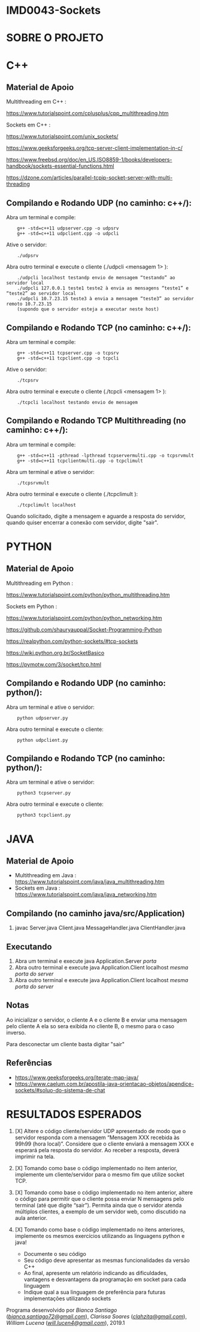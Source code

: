 # IMD0043-Sockets

# SOBRE O PROJETO

# C++

## Material de Apoio

Multithreading em C++ : 

https://www.tutorialspoint.com/cplusplus/cpp_multithreading.htm

Sockets em C++ : 

https://www.tutorialspoint.com/unix_sockets/

https://www.geeksforgeeks.org/tcp-server-client-implementation-in-c/

https://www.freebsd.org/doc/en_US.ISO8859-1/books/developers-handbook/sockets-essential-functions.html

https://dzone.com/articles/parallel-tcpip-socket-server-with-multi-threading

## Compilando e Rodando UDP (no caminho: c++/):
Abra um terminal e compile:

		g++ -std=c++11 udpserver.cpp -o udpsrv
		g++ -std=c++11 udpclient.cpp -o udpcli 
		
Ative o servidor:

		./udpsrv

Abra outro terminal e execute o cliente (./udpcli <servidor> <mensagem 1> <mensagemN>):
		
		./udpcli localhost testandp envio de mensagem “testando” ao servidor local
		./udpcli 127.0.0.1 teste1 teste2 à envia as mensagens “teste1” e “teste2” ao servidor local
		./udpcli 10.7.23.15 teste3 à envia a mensagem “teste3” ao servidor remoto 10.7.23.15
		(supondo que o servidor esteja a executar neste host)

## Compilando e Rodando TCP (no caminho: c++/):
Abra um terminal e compile:

		g++ -std=c++11 tcpserver.cpp -o tcpsrv
		g++ -std=c++11 tcpclient.cpp -o tcpcli 
		
Ative o servidor:

		./tcpsrv

Abra outro terminal e execute o cliente (./tcpcli <servidor> <mensagem 1> <mensagemN>):
		
		./tcpcli localhost testando envio de mensagem

## Compilando e Rodando TCP Multithreading (no caminho: c++/):
Abra um terminal e compile:

		g++ -std=c++11 -pthread -lpthread tcpservermulti.cpp -o tcpsrvmult
		g++ -std=c++11 tcpclientmulti.cpp -o tcpclimult 
		
Abra um terminal e ative o servidor:

		./tcpsrvmult

Abra outro terminal e execute o cliente (./tcpclimult <servidor>):

		./tcpclimult localhost
		
Quando solicitado, digite a mensagem e aguarde a resposta do servidor, quando quiser encerrar a conexão com servidor, digite "sair".


# PYTHON

## Material de Apoio

Multithreading em Python : 

https://www.tutorialspoint.com/python/python_multithreading.htm

Sockets em Python : 

https://www.tutorialspoint.com/python/python_networking.htm

https://github.com/shauryauppal/Socket-Programming-Python

https://realpython.com/python-sockets/#tcp-sockets

https://wiki.python.org.br/SocketBasico

https://pymotw.com/3/socket/tcp.html


## Compilando e Rodando UDP (no caminho: python/):

Abra um terminal e ative o servidor:

		python udpserver.py

Abra outro terminal e execute o cliente:

		python udpclient.py

## Compilando e Rodando TCP (no caminho: python/):

Abra um terminal e ative o servidor:

		python3 tcpserver.py

Abra outro terminal e execute o cliente:

		python3 tcpclient.py


# JAVA

## Material de Apoio

* Multithreading em Java : https://www.tutorialspoint.com/java/java_multithreading.htm
* Sockets em Java : https://www.tutorialspoint.com/java/java_networking.htm

## Compilando (no caminho java/src/Application)

1. javac Server.java Client.java MessageHandler.java ClientHandler.java

## Executando

1. Abra um terminal e execute java Application.Server *porta*
2. Abra outro terminal e execute java Application.Client localhost *mesma porta do server*
3. Abra outro terminal e execute java Application.Client localhost *mesma porta do server*

## Notas

Ao inicializar o servidor, o cliente A e o cliente B e enviar uma mensagem pelo cliente A ela so sera exibida no cliente B,
o mesmo para o caso inverso.

Para desconectar um cliente basta digitar "sair"

## Referências

* https://www.geeksforgeeks.org/iterate-map-java/
* https://www.caelum.com.br/apostila-java-orientacao-objetos/apendice-sockets/#soluo-do-sistema-de-chat

# RESULTADOS ESPERADOS

1. [X] Altere o código cliente/servidor UDP apresentado de modo que o servidor responda com
a mensagem “Mensagem XXX recebida às 99h99 (hora local)”. Considere que o cliente enviará a
mensagem XXX e esperará pela resposta do servidor. Ao receber a resposta, deverá imprimir na
tela.

2. [X] Tomando como base o código implementado no item anterior, implemente um
cliente/servidor para o mesmo fim que utilize socket TCP.

3. [X] Tomando como base o código implementado no item anterior, altere o código para
permitir que o cliente possa enviar N mensagens pelo terminal (até que digite “sair”). Permita
ainda que o servidor atenda múltiplos clientes, a exemplo de um servidor web, como discutido
na aula anterior.

4. [X] Tomando como base o código implementado no itens anteriores,
implemente os mesmos exercícios utilizando as linguagens python e java!
	* Documente o seu código
	* Seu código deve apresentar as mesmas funcionalidades da versão C++
	* Ao final, apresente um relatório indicando as dificuldades, vantagens e desvantagens da programação em socket para cada linguagem
	* Indique qual a sua linguagem de preferência para futuras implementações utilizando sockets


Programa desenvolvido por _Bianca Santiago_ (*bianca.santiago72@gmail.com*), _Clarissa Soares_ (*clahzita@gmail.com*), _William Lucena_ (*will.lucen4@gmail.com*), 2019.1

